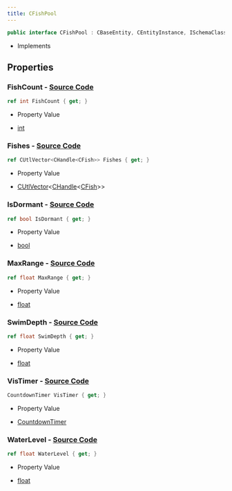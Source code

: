 ```yaml
---
title: CFishPool
---
```


```csharp
public interface CFishPool : CBaseEntity, CEntityInstance, ISchemaClass<CEntityInstance>, ISchemaClass<CBaseEntity>, ISchemaClass<CFishPool>, ISchemaField, ISchemaClass, INativeHandle
```

- Implements

## Properties

### **FishCount** - [Source Code](https://github.com/swiftly-solution/swiftlys2/blob/main/managed/src/SwiftlyS2.Generated/Schemas/Interfaces/CFishPool.cs#L16)

```csharp
ref int FishCount { get; }
```

- Property Value

- [int](https://learn.microsoft.com/dotnet/api/system.int32)

### **Fishes** - [Source Code](https://github.com/swiftly-solution/swiftlys2/blob/main/managed/src/SwiftlyS2.Generated/Schemas/Interfaces/CFishPool.cs#L26)

```csharp
ref CUtlVector<CHandle<CFish>> Fishes { get; }
```

- Property Value

- [CUtlVector](/docs/api/-1)<[CHandle](/docs/api/shared/natives/chandle-1)<[CFish](/docs/api/shared/schemadefinitions/cfish)>>

### **IsDormant** - [Source Code](https://github.com/swiftly-solution/swiftlys2/blob/main/managed/src/SwiftlyS2.Generated/Schemas/Interfaces/CFishPool.cs#L24)

```csharp
ref bool IsDormant { get; }
```

- Property Value

- [bool](https://learn.microsoft.com/dotnet/api/system.boolean)

### **MaxRange** - [Source Code](https://github.com/swiftly-solution/swiftlys2/blob/main/managed/src/SwiftlyS2.Generated/Schemas/Interfaces/CFishPool.cs#L18)

```csharp
ref float MaxRange { get; }
```

- Property Value

- [float](https://learn.microsoft.com/dotnet/api/system.single)

### **SwimDepth** - [Source Code](https://github.com/swiftly-solution/swiftlys2/blob/main/managed/src/SwiftlyS2.Generated/Schemas/Interfaces/CFishPool.cs#L20)

```csharp
ref float SwimDepth { get; }
```

- Property Value

- [float](https://learn.microsoft.com/dotnet/api/system.single)

### **VisTimer** - [Source Code](https://github.com/swiftly-solution/swiftlys2/blob/main/managed/src/SwiftlyS2.Generated/Schemas/Interfaces/CFishPool.cs#L28)

```csharp
CountdownTimer VisTimer { get; }
```

- Property Value

- [CountdownTimer](/docs/api/shared/schemadefinitions/countdowntimer)

### **WaterLevel** - [Source Code](https://github.com/swiftly-solution/swiftlys2/blob/main/managed/src/SwiftlyS2.Generated/Schemas/Interfaces/CFishPool.cs#L22)

```csharp
ref float WaterLevel { get; }
```

- Property Value

- [float](https://learn.microsoft.com/dotnet/api/system.single)

